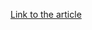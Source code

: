 [Link to the article](https://www.cyfirma.com/outofband/exfiltrator-22-an-emerging-post-exploitation-framework/)
